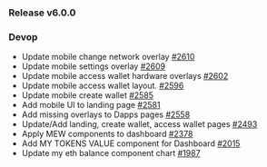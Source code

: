 ### Release v6.0.0

### Devop

- Update mobile change network overlay [#2610](https://github.com/MyEtherWallet/MyEtherWallet/pull/2610)
- Update mobile settings overlay [#2609](https://github.com/MyEtherWallet/MyEtherWallet/pull/2609)
- Update mobile access wallet hardware overlays [#2602](https://github.com/MyEtherWallet/MyEtherWallet/pull/2602)
- Update mobile access wallet layout. [#2596](https://github.com/MyEtherWallet/MyEtherWallet/pull/2596)
- Update mobile create wallet [#2585](https://github.com/MyEtherWallet/MyEtherWallet/pull/2585)
- Add mobile UI to landing page [#2581](https://github.com/MyEtherWallet/MyEtherWallet/pull/2581)
- Add missing overlays to Dapps pages [#2558](https://github.com/MyEtherWallet/MyEtherWallet/pull/2558)
- Update/Add landing, create wallet, access wallet pages [#2493](https://github.com/MyEtherWallet/MyEtherWallet/pull/2493)
- Apply MEW components to dashboard [#2378](https://github.com/MyEtherWallet/MyEtherWallet/pull/2378)
- Add MY TOKENS VALUE component for Dashboard [#2015](https://github.com/MyEtherWallet/MyEtherWallet/pull/2015)
- Update my eth balance component chart [#1987](https://github.com/MyEtherWallet/MyEtherWallet/pull/1987)

